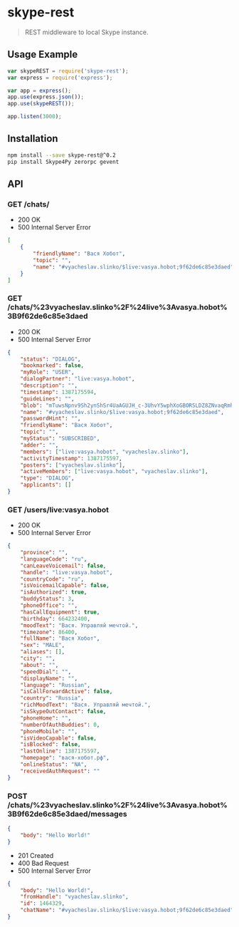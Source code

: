 # skype-rest

> REST middleware to local Skype instance.

## Usage Example

```js
var skypeREST = require('skype-rest');
var express = require('express');

var app = express();
app.use(express.json());
app.use(skypeREST());

app.listen(3000);
```

## Installation

```bash
npm install --save skype-rest@^0.2
pip install Skype4Py zerorpc gevent
```

## API

### GET /chats/

* 200 OK
* 500 Internal Server Error

```json
[
    {
        "friendlyName": "Вася Хобот",
        "topic": "",
        "name": "#vyacheslav.slinko/$live:vasya.hobot;9f62de6c85e3daed"
    }
]
```

### GET /chats/%23vyacheslav.slinko%2F%24live%3Avasya.hobot%3B9f62de6c85e3daed

* 200 OK
* 500 Internal Server Error

```json
{
    "status": "DIALOG",
    "bookmarked": false,
    "myRole": "USER",
    "dialogPartner": "live:vasya.hobot",
    "description": "",
    "timestamp": 1387175594,
    "guideLines": "",
    "blob": "mTuwsNpnv9Sh2ynShSr4UaAGUJH_c-3UhvY5wphXoGBORSLDZ8ZNvaqRmh2Uy3uoS4FzjGUEMU2X9fjcaJFe",
    "name": "#vyacheslav.slinko/$live:vasya.hobot;9f62de6c85e3daed",
    "passwordHint": "",
    "friendlyName": "Вася Хобот",
    "topic": "",
    "myStatus": "SUBSCRIBED",
    "adder": "",
    "members": ["live:vasya.hobot", "vyacheslav.slinko"],
    "activityTimestamp": 1387175597,
    "posters": ["vyacheslav.slinko"],
    "activeMembers": ["live:vasya.hobot", "vyacheslav.slinko"],
    "type": "DIALOG",
    "applicants": []
}
```

### GET /users/live:vasya.hobot

* 200 OK
* 500 Internal Server Error

```json
{
    "province": "",
    "languageCode": "ru",
    "canLeaveVoicemail": false,
    "handle": "live:vasya.hobot",
    "countryCode": "ru",
    "isVoicemailCapable": false,
    "isAuthorized": true,
    "buddyStatus": 3,
    "phoneOffice": "",
    "hasCallEquipment": true,
    "birthday": 664232400,
    "moodText": "Вася. Управляй мечтой.",
    "timezone": 86400,
    "fullName": "Вася Хобот",
    "sex": "MALE",
    "aliases": [],
    "city": "",
    "about": "",
    "speedDial": "",
    "displayName": "",
    "language": "Russian",
    "isCallForwardActive": false,
    "country": "Russia",
    "richMoodText": "Вася. Управляй мечтой.",
    "isSkypeOutContact": false,
    "phoneHome": "",
    "numberOfAuthBuddies": 0,
    "phoneMobile": "",
    "isVideoCapable": false,
    "isBlocked": false,
    "lastOnline": 1387175597,
    "homepage": "вася-хобот.рф",
    "onlineStatus": "NA",
    "receivedAuthRequest": ""
}
```

### POST /chats/%23vyacheslav.slinko%2F%24live%3Avasya.hobot%3B9f62de6c85e3daed/messages

```json
{
    "body": "Hello World!"
}
```

* 201 Created
* 400 Bad Request
* 500 Internal Server Error


```json
{
    "body": "Hello World!",
    "fromHandle": "vyacheslav.slinko",
    "id": 1464329,
    "chatName": "#vyacheslav.slinko/$live:vasya.hobot;9f62de6c85e3daed"
}
```
